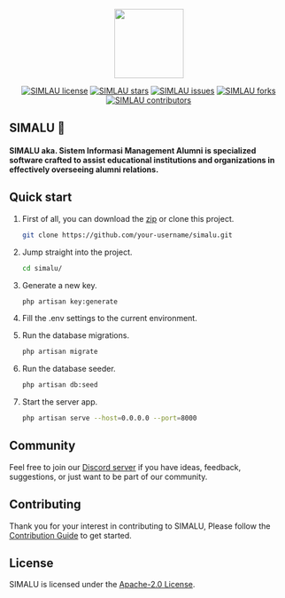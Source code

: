 <p align="center"><img src="https://github.com/ibnumardini/simalu/blob/master/public/img/simalu.png" width="125"></p>

<p align="center">
    <a href="https://www.apache.org/licenses/LICENSE-2.0"><img alt="SIMLAU license" src="https://img.shields.io/github/license/ibnumardini/simalu" alt="License"></a>
    <a href="https://github.com/ibnumardini/simalu/stargazers"><img alt="SIMLAU stars" src="https://img.shields.io/github/stars/ibnumardini/simalu"></a>
    <a href="https://github.com/ibnumardini/simalu/pulls"><img alt="SIMLAU issues" src="https://img.shields.io/github/issues-pr/ibnumardini/simalu"></a>
    <a href="https://github.com/ibnumardini/simalu/network"><img alt="SIMLAU forks" src="https://img.shields.io/github/forks/ibnumardini/simalu"></a>
    <a href="https://github.com/ibnumardini/simalu/graphs/contributors"><img alt="SIMLAU contributors"src="https://img.shields.io/github/contributors/ibnumardini/simalu"></a>
</p>

## SIMALU 🌱
#### SIMALU aka. Sistem Informasi Management Alumni is specialized software crafted to assist educational institutions and organizations in effectively overseeing alumni relations.

## Quick start
1. First of all, you can download the [zip](https://github.com/ibnumardini/simalu/archive/refs/heads/master.zip) or clone this project.
   
   ```sh
   git clone https://github.com/your-username/simalu.git
   ```
   
2. Jump straight into the project.
   
   ```sh
   cd simalu/
   ```
   
4. Generate a new key.

   ```sh
   php artisan key:generate
   ```
   
6. Fill the .env settings to the current environment.
7. Run the database migrations.

   ```sh
   php artisan migrate
   ```
   
9. Run the database seeder.

   ```sh
   php artisan db:seed
   ```
   
11. Start the server app.
    ```sh
    php artisan serve --host=0.0.0.0 --port=8000
    ```
    
## Community
Feel free to join our [Discord server](https://discord.gg/FnHMcUYF) if you have ideas, feedback, suggestions, or just want to be part of our community.

## Contributing
Thank you for your interest in contributing to SIMALU, Please follow the [Contribution Guide](https://github.com/ibnumardini/simalu/blob/master/CONTRIBUTING.md) to get started.

## License
SIMALU is licensed under the [Apache-2.0 License](https://www.apache.org/licenses/LICENSE-2.0).
